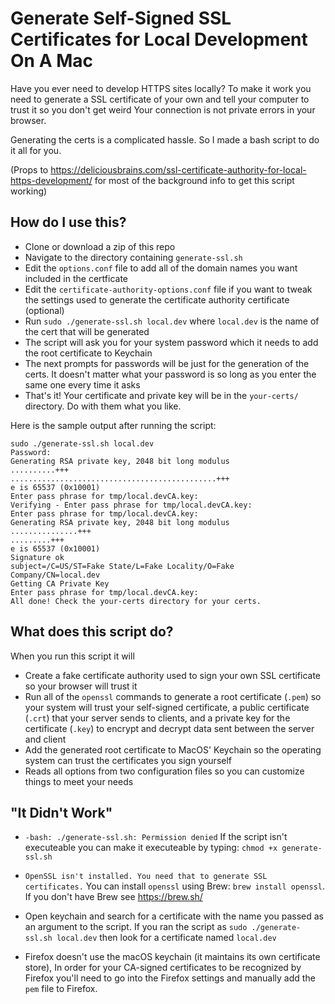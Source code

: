 # Generate Self-Signed SSL Certificates for Local Development On A Mac

Have you ever need to develop HTTPS sites locally? To make it work you need to generate a SSL certificate of your own and tell your computer to trust it so you don't get weird Your connection is not private errors in your browser. 

Generating the certs is a complicated hassle. So I made a bash script to do it all for you.

(Props to https://deliciousbrains.com/ssl-certificate-authority-for-local-https-development/ for most of the background info to get this script working)

## How do I use this?
 - Clone or download a zip of this repo
 - Navigate to the directory containing `generate-ssl.sh`
 - Edit the `options.conf` file to add all of the domain names you want included in the certficate
 - Edit the `certificate-authority-options.conf` file if you want to tweak the settings used to generate the certificate authority certificate (optional)
 - Run `sudo ./generate-ssl.sh local.dev` where `local.dev` is the name of the cert that will be generated
 - The script will ask you for your system password which it needs to add the root certificate to Keychain
 - The next prompts for passwords will be just for the generation of the certs. It doesn't matter what your password is so long as you enter the same one every time it asks
 - That's it! Your certificate and private key will be in the `your-certs/` directory. Do with them what you like.

Here is the sample output after running the script:

 ```
sudo ./generate-ssl.sh local.dev
Password:
Generating RSA private key, 2048 bit long modulus
..........+++
..............................................+++
e is 65537 (0x10001)
Enter pass phrase for tmp/local.devCA.key:
Verifying - Enter pass phrase for tmp/local.devCA.key:
Enter pass phrase for tmp/local.devCA.key:
Generating RSA private key, 2048 bit long modulus
...............+++
.........+++
e is 65537 (0x10001)
Signature ok
subject=/C=US/ST=Fake State/L=Fake Locality/O=Fake Company/CN=local.dev
Getting CA Private Key
Enter pass phrase for tmp/local.devCA.key:
All done! Check the your-certs directory for your certs.
 ```

## What does this script do?
When you run this script it will

 - Create a fake certificate authority used to sign your own SSL certificate so your browser will trust it
 - Run all of the `openssl` commands to generate a root certificate (`.pem`) so your system will trust your self-signed certificate, a public certificate (`.crt`) that your server sends to clients, and a private key for the certificate (`.key`) to encrypt and decrypt data sent between the server and client
 - Add the generated root certificate to MacOS' Keychain so the operating system can trust the certificates you sign yourself
 - Reads all options from two configuration files so you can customize things to meet your needs

## "It Didn't Work"

 - `-bash: ./generate-ssl.sh: Permission denied` If the script isn't executeable you can make it executeable by typing: `chmod +x generate-ssl.sh`

 - `OpenSSL isn't installed. You need that to generate SSL certificates.` You can install `openssl` using Brew: `brew install openssl`. If you don't have Brew see https://brew.sh/

 - Open keychain and search for a certificate with the name you passed as an argument to the script. If you ran the script as `sudo ./generate-ssl.sh local.dev` then look for a certificate named `local.dev`

 - Firefox doesn't use the macOS keychain (it maintains its own certificate store), In order for your CA-signed certificates to be recognized by Firefox you'll need to go into the Firefox settings and manually add the `pem` file to Firefox.
